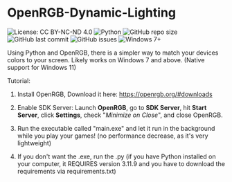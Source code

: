 # OpenRGB-Dynamic-Lighting
![License: CC BY-NC-ND 4.0](https://img.shields.io/badge/License-CC%20BY--NC--ND%204.0-lightgrey.svg)
![Python](https://img.shields.io/badge/python-3.11.9%2B-blue)
![GitHub repo size](https://img.shields.io/github/repo-size/centillagon/OpenRGB-Dynamic-Lighting)
![GitHub last commit](https://img.shields.io/github/last-commit/centillagon/OpenRGB-Dynamic-Lighting)
![GitHub issues](https://img.shields.io/github/issues/centillagon/OpenRGB-Dynamic-Lighting)
![Windows 7+](https://img.shields.io/badge/Windows-7%2B-blue)


Using Python and OpenRGB, there is a simpler way to match your devices colors to your screen. Likely works on Windows 7 and above. (Native support for Windows 11)

Tutorial:

1. Install OpenRGB, Download it here: https://openrgb.org/#downloads

2. Enable SDK Server:
Launch **OpenRGB**, go to **SDK Server**, hit **Start Server**, click **Settings**, check "*Minimize on Close*", and close OpenRGB.

3. Run the executable called "main.exe" and let it run in the background while you play your games! (no performance decrease, as it's very lightweight)
4. If you don't want the .exe, run the .py (if you have Python installed on your computer, it REQUIRES version 3.11.9 and you have to download the requirements via requirements.txt)
